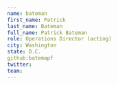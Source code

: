 ```yaml
---
name: bateman
first_name: Patrick
last_name: Bateman
full_name: Patrick Bateman
role: Operations Director (acting)
city: Washington
state: D.C.
github:batemapf
twitter:
team: 
---
```

